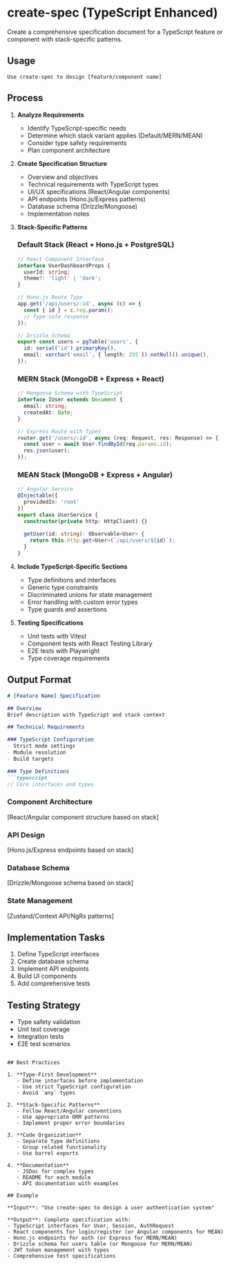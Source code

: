 # create-spec (TypeScript Enhanced)

Create a comprehensive specification document for a TypeScript feature or component with stack-specific patterns.

## Usage

```
Use create-spec to design [feature/component name]
```

## Process

1. **Analyze Requirements**
   - Identify TypeScript-specific needs
   - Determine which stack variant applies (Default/MERN/MEAN)
   - Consider type safety requirements
   - Plan component architecture

2. **Create Specification Structure**
   - Overview and objectives
   - Technical requirements with TypeScript types
   - UI/UX specifications (React/Angular components)
   - API endpoints (Hono.js/Express patterns)
   - Database schema (Drizzle/Mongoose)
   - Implementation notes

3. **Stack-Specific Patterns**

   ### Default Stack (React + Hono.js + PostgreSQL)
   ```typescript
   // React Component Interface
   interface UserDashboardProps {
     userId: string;
     theme?: 'light' | 'dark';
   }

   // Hono.js Route Type
   app.get('/api/users/:id', async (c) => {
     const { id } = c.req.param();
     // Type-safe response
   });

   // Drizzle Schema
   export const users = pgTable('users', {
     id: serial('id').primaryKey(),
     email: varchar('email', { length: 255 }).notNull().unique(),
   });
   ```

   ### MERN Stack (MongoDB + Express + React)
   ```typescript
   // Mongoose Schema with TypeScript
   interface IUser extends Document {
     email: string;
     createdAt: Date;
   }

   // Express Route with Types
   router.get('/users/:id', async (req: Request, res: Response) => {
     const user = await User.findById(req.params.id);
     res.json(user);
   });
   ```

   ### MEAN Stack (MongoDB + Express + Angular)
   ```typescript
   // Angular Service
   @Injectable({
     providedIn: 'root'
   })
   export class UserService {
     constructor(private http: HttpClient) {}
     
     getUser(id: string): Observable<User> {
       return this.http.get<User>(`/api/users/${id}`);
     }
   }
   ```

4. **Include TypeScript-Specific Sections**
   - Type definitions and interfaces
   - Generic type constraints
   - Discriminated unions for state management
   - Error handling with custom error types
   - Type guards and assertions

5. **Testing Specifications**
   - Unit tests with Vitest
   - Component tests with React Testing Library
   - E2E tests with Playwright
   - Type coverage requirements

## Output Format

```markdown
# [Feature Name] Specification

## Overview
Brief description with TypeScript and stack context

## Technical Requirements

### TypeScript Configuration
- Strict mode settings
- Module resolution
- Build targets

### Type Definitions
```typescript
// Core interfaces and types
```

### Component Architecture
[React/Angular component structure based on stack]

### API Design
[Hono.js/Express endpoints based on stack]

### Database Schema
[Drizzle/Mongoose schema based on stack]

### State Management
[Zustand/Context API/NgRx patterns]

## Implementation Tasks
1. Define TypeScript interfaces
2. Create database schema
3. Implement API endpoints
4. Build UI components
5. Add comprehensive tests

## Testing Strategy
- Type safety validation
- Unit test coverage
- Integration tests
- E2E test scenarios
```

## Best Practices

1. **Type-First Development**
   - Define interfaces before implementation
   - Use strict TypeScript configuration
   - Avoid `any` types

2. **Stack-Specific Patterns**
   - Follow React/Angular conventions
   - Use appropriate ORM patterns
   - Implement proper error boundaries

3. **Code Organization**
   - Separate type definitions
   - Group related functionality
   - Use barrel exports

4. **Documentation**
   - JSDoc for complex types
   - README for each module
   - API documentation with examples

## Example

**Input**: "Use create-spec to design a user authentication system"

**Output**: Complete specification with:
- TypeScript interfaces for User, Session, AuthRequest
- React components for login/register (or Angular components for MEAN)
- Hono.js endpoints for auth (or Express for MERN/MEAN)
- Drizzle schema for users table (or Mongoose for MERN/MEAN)
- JWT token management with types
- Comprehensive test specifications